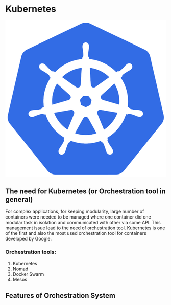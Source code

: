 # Kubernetes

![img](img/Kubernetes.png)

## The need for Kubernetes (or Orchestration tool in general)

For complex applications, for keeping modularity, large number of containers were needed to be managed where one container did one modular task in isolation and communicated with other via some API.
This management issue lead to the need of orchestration tool.
Kubernetes is one of the first and also the most used orchestration tool for containers developed by Google.

### Orchestration tools:

1. Kubernetes
2. Nomad
3. Docker Swarm
4. Mesos

## Features of Orchestration System

